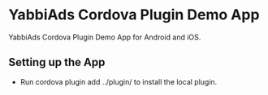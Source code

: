 # YabbiAds Cordova Plugin Demo App

YabbiAds Cordova Plugin Demo App for Android and iOS.


## Setting up the App

* Run cordova plugin add ../plugin/ to install the local plugin.